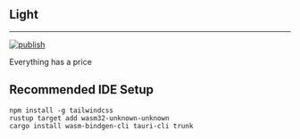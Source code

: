 ## Light

---

[![publish](https://github.com/dravenk/light/actions/workflows/release.yml/badge.svg)](https://github.com/dravenk/light/actions/workflows/release.yml)


Everything has a price

## Recommended IDE Setup


```
npm install -g tailwindcss
rustup target add wasm32-unknown-unknown
cargo install wasm-bindgen-cli tauri-cli trunk
```